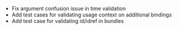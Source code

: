 * Fix argument confusion issue in time validation
* Add test cases for validating usage context on additional bindings
* Add test case for validating id/idref in bundles
